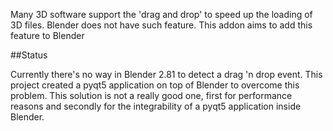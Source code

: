 Many 3D software support the 'drag and drop' to speed up the loading of 
3D files. Blender does not have such feature. This addon aims to add this
feature to Blender

##Status 

Currently there's no way in Blender 2.81 to detect a drag 'n drop event. This project created a pyqt5 application on top of Blender to overcome this problem. This solution is not a really good one, first for performance reasons and secondly for the integrability of a pyqt5 application inside Blender. 
